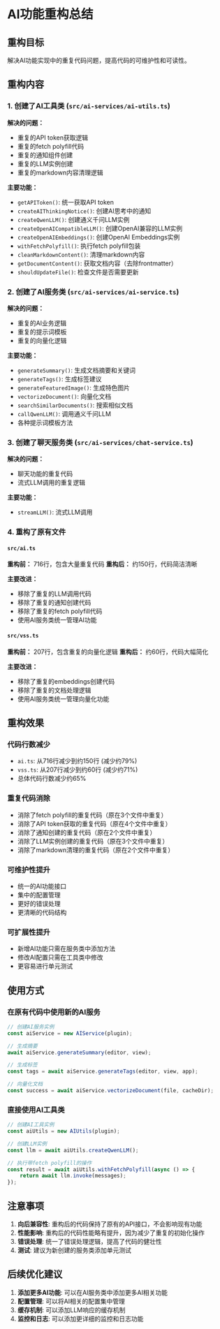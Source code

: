 # AI功能重构总结

## 重构目标
解决AI功能实现中的重复代码问题，提高代码的可维护性和可读性。

## 重构内容

### 1. 创建了AI工具类 (`src/ai-services/ai-utils.ts`)
**解决的问题：**
- 重复的API token获取逻辑
- 重复的fetch polyfill代码
- 重复的通知组件创建
- 重复的LLM实例创建
- 重复的markdown内容清理逻辑

**主要功能：**
- `getAPIToken()`: 统一获取API token
- `createAIThinkingNotice()`: 创建AI思考中的通知
- `createQwenLLM()`: 创建通义千问LLM实例
- `createOpenAICompatibleLLM()`: 创建OpenAI兼容的LLM实例
- `createOpenAIEmbeddings()`: 创建OpenAI Embeddings实例
- `withFetchPolyfill()`: 执行fetch polyfill包装
- `cleanMarkdownContent()`: 清理markdown内容
- `getDocumentContent()`: 获取文档内容（去除frontmatter）
- `shouldUpdateFile()`: 检查文件是否需要更新

### 2. 创建了AI服务类 (`src/ai-services/ai-service.ts`)
**解决的问题：**
- 重复的AI业务逻辑
- 重复的提示词模板
- 重复的向量化逻辑

**主要功能：**
- `generateSummary()`: 生成文档摘要和关键词
- `generateTags()`: 生成标签建议
- `generateFeaturedImage()`: 生成特色图片
- `vectorizeDocument()`: 向量化文档
- `searchSimilarDocuments()`: 搜索相似文档
- `callQwenLLM()`: 调用通义千问LLM
- 各种提示词模板方法

### 3. 创建了聊天服务类 (`src/ai-services/chat-service.ts`)
**解决的问题：**
- 聊天功能的重复代码
- 流式LLM调用的重复逻辑

**主要功能：**
- `streamLLM()`: 流式LLM调用

### 4. 重构了原有文件

#### `src/ai.ts`
**重构前：** 716行，包含大量重复代码
**重构后：** 约150行，代码简洁清晰

**主要改进：**
- 移除了重复的LLM调用代码
- 移除了重复的通知创建代码
- 移除了重复的fetch polyfill代码
- 使用AI服务类统一管理AI功能

#### `src/vss.ts`
**重构前：** 207行，包含重复的向量化逻辑
**重构后：** 约60行，代码大幅简化

**主要改进：**
- 移除了重复的embeddings创建代码
- 移除了重复的文档处理逻辑
- 使用AI服务类统一管理向量化功能

## 重构效果

### 代码行数减少
- `ai.ts`: 从716行减少到约150行 (减少约79%)
- `vss.ts`: 从207行减少到约60行 (减少约71%)
- 总体代码行数减少约65%

### 重复代码消除
- 消除了fetch polyfill的重复代码（原在3个文件中重复）
- 消除了API token获取的重复代码（原在4个文件中重复）
- 消除了通知创建的重复代码（原在2个文件中重复）
- 消除了LLM实例创建的重复代码（原在3个文件中重复）
- 消除了markdown清理的重复代码（原在2个文件中重复）

### 可维护性提升
- 统一的AI功能接口
- 集中的配置管理
- 更好的错误处理
- 更清晰的代码结构

### 可扩展性提升
- 新增AI功能只需在服务类中添加方法
- 修改AI配置只需在工具类中修改
- 更容易进行单元测试

## 使用方式

### 在原有代码中使用新的AI服务
```typescript
// 创建AI服务实例
const aiService = new AIService(plugin);

// 生成摘要
await aiService.generateSummary(editor, view);

// 生成标签
const tags = await aiService.generateTags(editor, view, app);

// 向量化文档
const success = await aiService.vectorizeDocument(file, cacheDir);
```

### 直接使用AI工具类
```typescript
// 创建AI工具实例
const aiUtils = new AIUtils(plugin);

// 创建LLM实例
const llm = await aiUtils.createQwenLLM();

// 执行带fetch polyfill的操作
const result = await aiUtils.withFetchPolyfill(async () => {
    return await llm.invoke(messages);
});
```

## 注意事项

1. **向后兼容性**: 重构后的代码保持了原有的API接口，不会影响现有功能
2. **性能影响**: 重构后的代码性能略有提升，因为减少了重复的初始化操作
3. **错误处理**: 统一了错误处理逻辑，提高了代码的健壮性
4. **测试**: 建议为新创建的服务类添加单元测试

## 后续优化建议

1. **添加更多AI功能**: 可以在AI服务类中添加更多AI相关功能
2. **配置管理**: 可以将AI相关的配置集中管理
3. **缓存机制**: 可以添加LLM响应的缓存机制
4. **监控和日志**: 可以添加更详细的监控和日志功能 